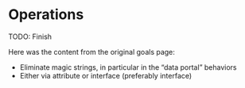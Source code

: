 # Operations

TODO: Finish

Here was the content from the original goals page:

* Eliminate magic strings, in particular in the “data portal” behaviors
 * Either via attribute or interface (preferably interface)